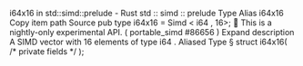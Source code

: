 i64x16 in std::simd::prelude - Rust
std
::
simd
::
prelude
Type Alias
i64x16
Copy item path
Source
pub type i64x16 =
Simd
<
i64
, 16>;
🔬
This is a nightly-only experimental API. (
portable_simd
#86656
)
Expand description
A SIMD vector with 16 elements of type
i64
.
Aliased Type
§
struct i64x16(
/* private fields */
);